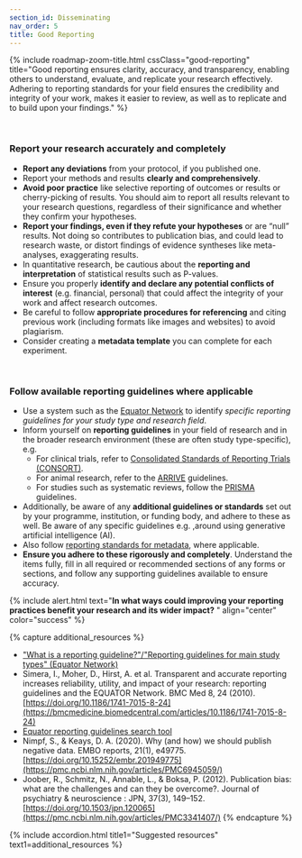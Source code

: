```yaml
---
section_id: Disseminating
nav_order: 5
title: Good Reporting
---
```


{% include roadmap-zoom-title.html cssClass="good-reporting" title="Good reporting ensures clarity, accuracy, and transparency, enabling others to understand, evaluate, and replicate your research effectively. Adhering to reporting standards for your field ensures the credibility and integrity of your work, makes it easier to review, as well as to replicate and to build upon your findings." %}

   

### Report your research accurately and completely

- **Report any deviations** from your protocol, if you published one.
- Report your methods and results **clearly and comprehensively**.
- **Avoid poor practice** like selective reporting of outcomes or results or cherry-picking of results. You should aim to report all results relevant to your research questions, regardless of their significance and whether they confirm your hypotheses.
- **Report your findings, even if they refute your hypotheses** or are “null” results. Not doing so contributes to publication bias, and could lead to research waste, or distort findings of evidence syntheses like meta-analyses, exaggerating results.
- In quantitative research, be cautious about the **reporting and interpretation** of statistical results such as P-values.
- Ensure you properly **identify and declare any potential conflicts of interest** (e.g. financial, personal) that could affect the integrity of your work and affect research outcomes.
- Be careful to follow **appropriate procedures for referencing** and citing previous work (including formats like images and websites) to avoid plagiarism.
- Consider creating a **metadata template** you can complete for each experiment.

  

### Follow available reporting guidelines where applicable

- Use a system such as the [Equator Network](https://www.equator-network.org/reporting-guidelines/) to identify *specific reporting guidelines for your study type and research field*.
- Inform yourself on **reporting guidelines** in your field of research and in the broader research environment (these are often study type-specific), e.g.
  - For clinical trials, refer to [Consolidated Standards of Reporting Trials (CONSORT)](https://www.equator-network.org/reporting-guidelines/consort/).
  -	For animal research, refer to the [ARRIVE](https://arriveguidelines.org/arrive-guidelines) guidelines.
  - For studies such as systematic reviews, follow the [PRISMA](https://www.prisma-statement.org/prisma-2020-checklist) guidelines.
- Additionally, be aware of any **additional guidelines or standards** set out by your programme, institution, or funding body, and adhere to these as well. Be aware of any specific guidelines e.g. ,around using generative artificial intelligence (AI).
- Also follow [reporting standards for metadata](https://fairsharing.org/search?fairsharingRegistry=Standard), where applicable.
- **Ensure you adhere to these rigorously and completely**. Understand the items fully, fill in all required or recommended sections of any forms or sections, and follow any supporting guidelines available to ensure accuracy.

{% include alert.html text="**In what ways could improving your reporting practices benefit your research and its wider impact?** " align="center" color="success" %}

{% capture additional_resources %}
- ["What is a reporting guideline?"/"Reporting guidelines for main study types" (Equator Network)](https://www.equator-network.org/about-us/what-is-a-reporting-guideline/)
- Simera, I., Moher, D., Hirst, A. et al. Transparent and accurate reporting increases reliability, utility, and impact of your research: reporting guidelines and the EQUATOR Network. BMC Med 8, 24 (2010). [https://doi.org/10.1186/1741-7015-8-24](https://bmcmedicine.biomedcentral.com/articles/10.1186/1741-7015-8-24)
- [Equator reporting guidelines search tool](https://www.equator-network.org/reporting-guidelines/)
- Nimpf, S., & Keays, D. A. (2020). Why (and how) we should publish negative data. EMBO reports, 21(1), e49775. [https://doi.org/10.15252/embr.201949775](https://pmc.ncbi.nlm.nih.gov/articles/PMC6945059/)
- Joober, R., Schmitz, N., Annable, L., & Boksa, P. (2012). Publication bias: what are the challenges and can they be overcome?. Journal of psychiatry & neuroscience : JPN, 37(3), 149–152. [https://doi.org/10.1503/jpn.120065](https://pmc.ncbi.nlm.nih.gov/articles/PMC3341407/)
{% endcapture %}

{% include accordion.html title1="Suggested resources" text1=additional_resources %}
